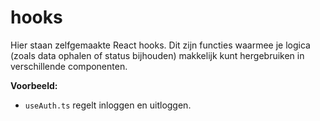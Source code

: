 # hooks

Hier staan zelfgemaakte React hooks. Dit zijn functies waarmee je logica (zoals data ophalen of status bijhouden) makkelijk kunt hergebruiken in verschillende componenten.

**Voorbeeld:**

- `useAuth.ts` regelt inloggen en uitloggen.
